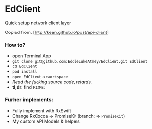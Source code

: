 # EdClient
Quick setup network client layer

Copied from:
[http://kean.github.io/post/api-client]

### How to?
- open Terminal.App
- `git clone git@github.com:EddieLukeAtmey/EdClient.git EdClient`
- `cd EdClient`
- `pod install`
- `open EdClient.xcworkspace`
- *Read the fucking source code, retards.*
- **tl;dr**: find `FIXME:`

### Furher implements:
- Fully implement with RxSwift
- Change RxCocoa -> PromiseKit (branch: => `PromiseKit`)
- My custom API Models & helpers
